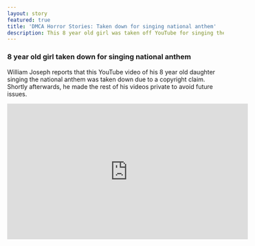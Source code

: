 ```yaml
---
layout: story
featured: true
title: 'DMCA Horror Stories: Taken down for singing national anthem'
description: This 8 year old girl was taken off YouTube for singing the national anthem.
---
```

### 8 year old girl taken down for singing national anthem

William Joseph reports that this YouTube video of his 8 year old daughter singing the national
anthem was taken down due to a copyright claim. Shortly afterwards, he made the rest of his videos
private to avoid future issues.
<div class="embed"><div class="video"><iframe width="560" height="315" src="https://www.youtube.com/embed/ITeBKXG-xes" frameborder="0" allowfullscreen></iframe></div></div>
